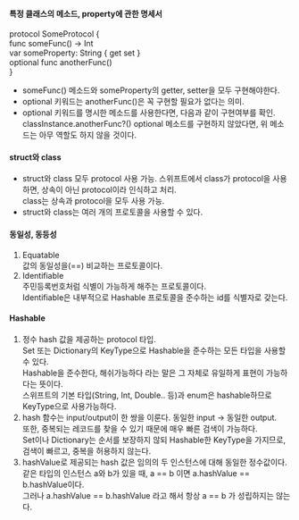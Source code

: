 #### 특정 클래스의 메소드, property에 관한 명세서
protocol SomeProtocol {  
    func someFunc() -> Int  
    var someProperty: String { get set }  
    optional func anotherFunc()  
}
- someFunc() 메소드와 someProperty의 getter, setter을 모두 구현해야한다.
- optional 키워드는 anotherFunc()은 꼭 구현할 필요가 없다는 의미.
- optional 키워드를 명시한 메소드를 사용한다면, 다음과 같이 구현여부를 확인.  
classInstance.anotherFunc?()
optional 메소드를 구현하지 않았다면, 위 메소드는 아무 역할도 하지 않을 것이다.
  
#### struct와 class
- struct와 class 모두 protocol 사용 가능.
스위프트에서 class가 protocol을 사용하면, 상속이 아닌 protocol이라 인식하고 처리.  
class는 상속과 protocol을 모두 사용 가능.
- struct와 class는 여러 개의 프로토콜을 사용할 수 있다.
  
#### 동일성, 동등성  
1. Equatable  
값의 동일성을(==) 비교하는 프로토콜이다.  
2. Identifiable  
주민등록번호처럼 식별이 가능하게 해주는 프로토콜이다.  
Identifiable은 내부적으로 Hashable 프로토콜을 준수하는 id를 식별자로 갖는다.  
  
#### Hashable  
1. 정수 hash 값을 제공하는 protocol 타입.  
Set 또는 Dictionary의 KeyType으로 Hashable을 준수하는 모든 타입을 사용할 수 있다.  
Hashable을 준수한다, 해쉬가능하다 라는 말은 그 자체로 유일하게 표현이 가능하다는 뜻이다.  
스위프트의 기본 타입(String, Int, Double.. 등)과 enum은 hashable하므로 KeyType으로 사용가능하다.  
2. hash 함수는 input/output이 한 쌍을 이룬다. 동일한 input -> 동일한 output.  
또한, 중복되는 레코드를 찾을 수 있기 때문에 매우 빠른 검색이 가능하다.  
Set이나 Dictionary는 순서를 보장하지 않되 Hashable한 KeyType을 가지므로, 검색이 빠르고, 중복을 허용하지 않는다.  
3. hashValue로 제공되는 hash 값은 임의의 두 인스턴스에 대해 동일한 정수값이다.  
같은 타입의 인스턴스 a와 b가 있을 때, a == b 이면 a.hashValue == b.hashValue이다.  
그러나 a.hashValue == b.hashValue 라고 해서 항상 a == b 가 성립하지는 않는다.  